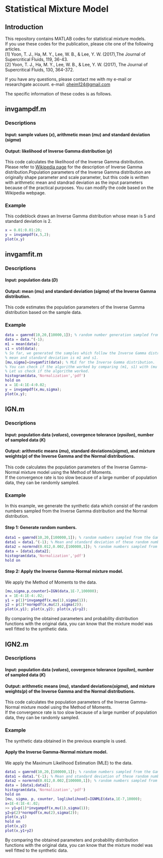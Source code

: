 # Statistical Mixture Model
## Introduction
This repository contains MATLAB codes for statistical mixture models.  
If you use these codes for the publication, please cite one of the following articles.  
[1] Yoon, T. J., Ha, M. Y., Lee, W. B., & Lee, Y. W. (2017),The Journal of Supercritical Fluids, 119, 36-43.  
[2] Yoon, T. J., Ha, M. Y., Lee, W. B., & Lee, Y. W. (2017), The Journal of Supercritical Fluids, 130, 364-372.  

If you have any questions, please contact me with my e-mail or researchgate account.
e-mail: oheim124@gmail.com

The specific information of these codes is as follows.

## invgampdf.m
### Descriptions
#### Input: sample values (*x*), arithmetic mean (*mu*) and standard deviation (*sigma*)
#### Output: likelihood of Inverse Gamma distribution (*y*)  
This code calculates the likelihood of the Inverse Gamma distribution. Please refer to [Wikipedia page](https://en.wikipedia.org/wiki/Inverse-gamma_distribution "Wikipedia") for the description of Inverse Gamma distribution.Population parameters of the Inverse Gamma distribution are originally shape parameter and scale parameter, but this code is written with arithmetic mean and standrad deviation as the input parameters because of the practical purposes. You can modify the code based on the Wikipedia webpage.  
### Example
This codeblock draws an Inverse Gamma distribution whose mean is 5 and standard deviation is 2.  
```MATLAB
x = 0.01:0.01:20;
y = invgampdf(x,5,2);
plot(x,y)
```

## invgamfit.m
### Descriptions
#### Input: population data (*D*)
#### Output: mean (*mu*) and standard deviation (*sigma*) of the Inverse Gamma distribution.
This code estimates the population parameters of the Inverse Gamma distribution based on the sample data.
### Example
```MATLAB
data = gamrnd(10,20,[10000,1]); % random number generation sampled from the Gamma distribution
data = data.^(-1);
m1 = mean(data);
s1 = std(data);
% So far, we generated the samples which follow the Inverse Gamma distribution whose arithmetic 
% mean and standard deviation is m1 and s1.
[mu,sigma]=invgamfit(data); % MLE for the Inverse Gamma distribution.
% You can check if the algorithm worked by comparing (m1, s1) with (mu and sigma)
% Let us check if the algorithm worked.
histogram(data,'Normalization','pdf')
hold on
x = 1E-4:1E-4:0.02;
y = invgampdf(x,mu,sigma);
plot(x,y);
```

## IGN.m
### Descriptions
#### Input: population data (*values*), covergence tolerance (*epsilon*), number of sampled data (*K*)
#### Output: arithmetic means (*mu*), standard deviations(*sigma*), and mixture weights(*p*) of the Inverse Gamma and the Normal distributions. 
This code calculates the population parameters of the Inverse Gamma-Normal mixture model using the Method of Moments.  
If the convergence rate is too slow because of a large number of population data, they can be randomly sampled.

### Example
In this example, we generate the synthetic data which consist of the random numbers sampled from the Inverse Gamma distribution and the Normal distribution.
#### Step 1: Generate random numbers.
```MATLAB
data1 = gamrnd(10,20,[100000,1]); % random numbers sampled from the Gamma distribution
data1 = data1.^(-1); % Mean and standard deviation of these random numbers are 0.0055 and 0.0020, respectively.
data2 = normrnd(0.012,0.002,[100000,1]); % random numbers sampled from the Normal distribution
data = [data1;data2];
histogram(data,'Normalization','pdf')
hold on
```
#### Step 2: Apply the Inverse Gamma-Normal mixture model.
We apply the Method of Moments to the data.
```MATLAB
[mu,sigma,p,counter]=IGN(data,1E-7,100000);
x = 1E-4:1E-4:.02; 
y1 = p(1)*invgampdf(x,mu(1),sigma(1));
y2 = p(2)*normpdf(x,mu(2),sigma(2));
plot(x,y1); plot(x,y2); plot(x,y1+y2);
```
By comparing the obtained parameters and probability distribution functions with the original data, you can know that the mixture model was well fitted to the synthetic data.
## IGN2.m
### Descriptions
#### Input: population data (*values*), covergence tolerance (*epsilon*), number of sampled data (*K*)
#### Output: arithmetic means (*mu*), standard deviations(*sigma*), and mixture weights(*p*) of the Inverse Gamma and the Normal distributions. 
This code calculates the population parameters of the Inverse Gamma-Normal mixture model using the Method of Moments.  
If the convergence rate is too slow because of a large number of population data, they can be randomly sampled.

### Example
The synthetic data obtained in the previous example is used.
#### Apply the Inverse Gamma-Normal mixture model.
We apply the Maximum Likelihood Estimation (MLE) to the data.
```MATLAB
data1 = gamrnd(10,20,[100000,1]); % random numbers sampled from the Gamma distribution
data1 = data1.^(-1); % Mean and standard deviation of these random numbers are 0.0055 and 0.0020, respectively.
data2 = normrnd(0.012,0.002,[100000,1]); % random numbers sampled from the Normal distribution
data = [data1;data2];
histogram(data,'Normalization','pdf')
hold on
[mu, sigma, p, counter, loglikelihood]=IGNMLE(data,1E-7,10000);
x=1E-4:1E-4:.02;
>> y1=p(1)*invgampdf(x,mu(1),sigma(1));
y2=p(2)*normpdf(x,mu(2),sigma(2));
plot(x,y1)
hold on
plot(x,y2)
plot(x,y1+y2)
```
By comparing the obtained parameters and probability distribution functions with the original data, you can know that the mixture model was well fitted to the synthetic data.
